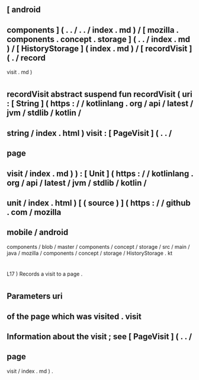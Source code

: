 [
android
-
components
]
(
.
.
/
.
.
/
index
.
md
)
/
[
mozilla
.
components
.
concept
.
storage
]
(
.
.
/
index
.
md
)
/
[
HistoryStorage
]
(
index
.
md
)
/
[
recordVisit
]
(
.
/
record
-
visit
.
md
)
#
recordVisit
abstract
suspend
fun
recordVisit
(
uri
:
[
String
]
(
https
:
/
/
kotlinlang
.
org
/
api
/
latest
/
jvm
/
stdlib
/
kotlin
/
-
string
/
index
.
html
)
visit
:
[
PageVisit
]
(
.
.
/
-
page
-
visit
/
index
.
md
)
)
:
[
Unit
]
(
https
:
/
/
kotlinlang
.
org
/
api
/
latest
/
jvm
/
stdlib
/
kotlin
/
-
unit
/
index
.
html
)
[
(
source
)
]
(
https
:
/
/
github
.
com
/
mozilla
-
mobile
/
android
-
components
/
blob
/
master
/
components
/
concept
/
storage
/
src
/
main
/
java
/
mozilla
/
components
/
concept
/
storage
/
HistoryStorage
.
kt
#
L17
)
Records
a
visit
to
a
page
.
#
#
#
Parameters
uri
-
of
the
page
which
was
visited
.
visit
-
Information
about
the
visit
;
see
[
PageVisit
]
(
.
.
/
-
page
-
visit
/
index
.
md
)
.
